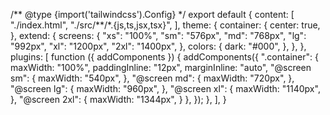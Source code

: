 <p>
  /** @type {import('tailwindcss').Config} */
export default {
  content: [
    "./index.html",
    "./src/**/*.{js,ts,jsx,tsx}",
  ],
  theme: {
    container: {
      center: true,
    },
    extend: {
      screens: {
        "xs": "100%",
        "sm": "576px",
        "md": "768px",
        "lg": "992px",
        "xl": "1200px",
        "2xl": "1400px",
      },
      colors: {
        dark: "#000",
      },
    },
  },
  plugins: [
    function ({ addComponents }) {
      addComponents({
        ".container": {
          maxWidth: "100%",
          paddingInline: "12px",
          marginInline: "auto",
          "@screen sm": {
            maxWidth: "540px",
          },
          "@screen md": {
            maxWidth: "720px",
          },
          "@screen lg": {
            maxWidth: "960px",
          },
          "@screen xl": {
            maxWidth: "1140px",
          },
          "@screen 2xl": {
            maxWidth: "1344px",
          }
        },
      });
    },
  ],
}
</p>

